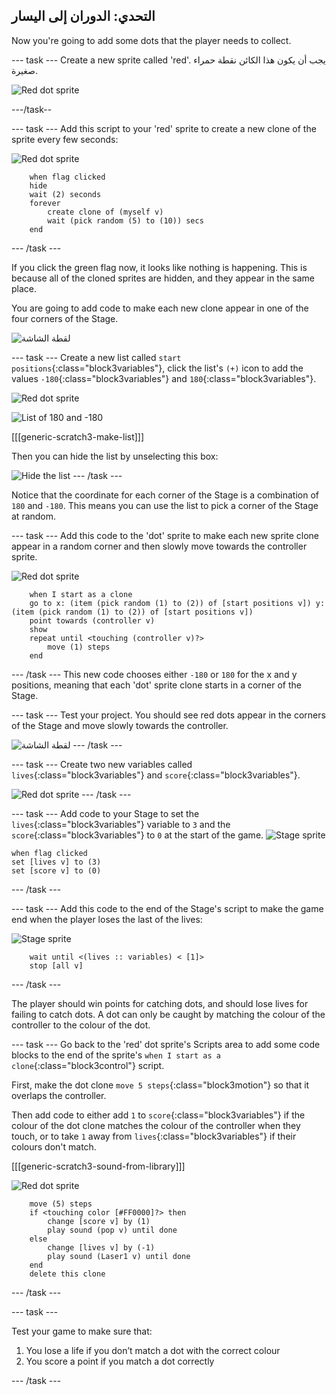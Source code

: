 ## التحدي: الدوران إلى اليسار

Now you're going to add some dots that the player needs to collect.

\--- task \--- Create a new sprite called 'red'. يجب أن يكون هذا الكائن نقطة حمراء صغيرة.

![Red dot sprite](images/dots-red.png)

\---/task--

\--- task \--- Add this script to your 'red' sprite to create a new clone of the sprite every few seconds:

![Red dot sprite](images/red-sprite.png)

```blocks3
    when flag clicked
    hide
    wait (2) seconds
    forever
        create clone of (myself v)
        wait (pick random (5) to (10)) secs
    end
```

\--- /task \---

If you click the green flag now, it looks like nothing is happening. This is because all of the cloned sprites are hidden, and they appear in the same place.

You are going to add code to make each new clone appear in one of the four corners of the Stage.

![لقطة الشاشة](images/dots-start.png)

\--- task \--- Create a new list called `start positions`{:class="block3variables"}, click the list's `(+)` icon to add the values `-180`{:class="block3variables"} and `180`{:class="block3variables"}.

![Red dot sprite](images/red-sprite.png)

![List of 180 and -180](images/dots-list.png)

[[[generic-scratch3-make-list]]]

Then you can hide the list by unselecting this box:

![Hide the list](images/hide-list.png) \--- /task \---

Notice that the coordinate for each corner of the Stage is a combination of `180` and `-180`. This means you can use the list to pick a corner of the Stage at random.

\--- task \--- Add this code to the 'dot' sprite to make each new sprite clone appear in a random corner and then slowly move towards the controller sprite.

![Red dot sprite](images/red-sprite.png)

```blocks3
    when I start as a clone
    go to x: (item (pick random (1) to (2)) of [start positions v]) y: (item (pick random (1) to (2)) of [start positions v])
    point towards (controller v)
    show
    repeat until <touching (controller v)?>
        move (1) steps
    end
```

\--- /task \--- This new code chooses either `-180` or `180` for the x and y positions, meaning that each 'dot' sprite clone starts in a corner of the Stage.

\--- task \--- Test your project. You should see red dots appear in the corners of the Stage and move slowly towards the controller.

![لقطة الشاشة](images/dots-red-test.png) \--- /task \---

\--- task \--- Create two new variables called `lives`{:class="block3variables"} and `score`{:class="block3variables"}.

![Red dot sprite](images/red-sprite.png) \--- /task \---

\--- task \--- Add code to your Stage to set the `lives`{:class="block3variables"} variable to `3` and the `score`{:class="block3variables"} to `0` at the start of the game. ![Stage sprite](images/stage-sprite.png)

```blocks3
when flag clicked
set [lives v] to (3)
set [score v] to (0)
```

\--- /task \---

\--- task \--- Add this code to the end of the Stage's script to make the game end when the player loses the last of the lives:

![Stage sprite](images/stage-sprite.png)

```blocks3
    wait until <(lives :: variables) < [1]>
    stop [all v]
```

\--- /task \---

The player should win points for catching dots, and should lose lives for failing to catch dots. A dot can only be caught by matching the colour of the controller to the colour of the dot.

\--- task \--- Go back to the 'red' dot sprite's Scripts area to add some code blocks to the end of the sprite's `when I start as a clone`{:class="block3control"} script.

First, make the dot clone `move 5 steps`{:class="block3motion"} so that it overlaps the controller.

Then add code to either add `1` to `score`{:class="block3variables"} if the colour of the dot clone matches the colour of the controller when they touch, or to take `1` away from `lives`{:class="block3variables"} if their colours don't match.

[[[generic-scratch3-sound-from-library]]]

![Red dot sprite](images/red-sprite.png)

```blocks3
    move (5) steps
    if <touching color [#FF0000]?> then
        change [score v] by (1)
        play sound (pop v) until done
    else
        change [lives v] by (-1)
        play sound (Laser1 v) until done
    end
    delete this clone
```

\--- /task \---

\--- task \---

Test your game to make sure that:

1. You lose a life if you don’t match a dot with the correct colour
2. You score a point if you match a dot correctly

\--- /task \---